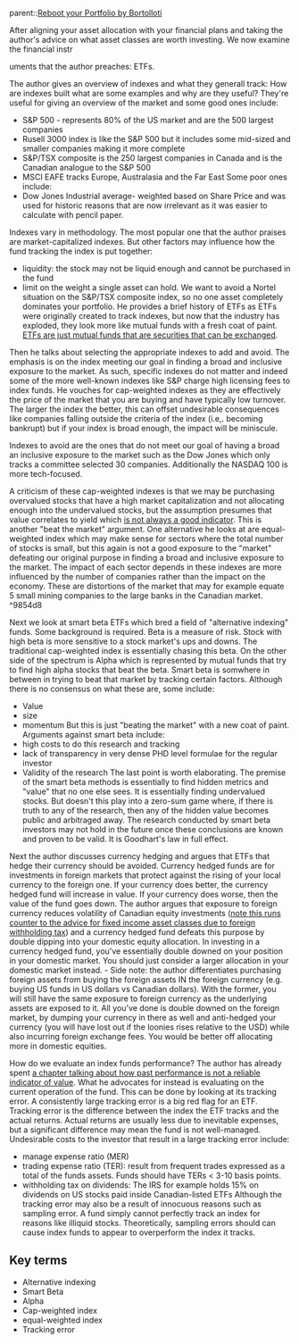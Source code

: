 parent::[Reboot your Portfolio by Bortolloti](Reboot%20your%20Portfolio%20by%20Bortolloti.md)

After aligning your asset allocation with your financial plans and taking the author's advice on what asset classes are worth investing. We now examine the financial instr

uments that the author preaches: ETFs.

The author gives an overview of indexes and what they generall track: How are indexes built what are some examples and why are they useful? They're useful for giving an overview of the market and some good ones include:
- S&P 500 - represents 80% of the US market and are the 500 largest companies
- Rusell 3000 index is like the S&P 500 but it includes some mid-sized and smaller companies making it more complete
- S&P/TSX composite is the 250 largest companies in Canada and is the Canadian analogue to the S&P 500
- MSCI EAFE tracks Europe, Australasia and the Far East
Some poor ones include:
- Dow Jones Industrial average- weighted based on Share Price and was used for historic reasons that are now irrelevant as it was easier to calculate with pencil paper.

Indexes vary in methodology. The most popular one that the author praises are market-capitalized indexes. But other factors may influence how the fund tracking the index is put together:
- liquidity: the stock may not be liquid enough and cannot be purchased in the fund
- limit on the weight a single asset can hold. We want to avoid a Nortel situation on the S&P/TSX composite index, so no one asset completely dominates your portfolio.
He provides a brief history of ETFs as ETFs were originally created to track indexes, but now that the industry has exploded, they look more like mutual funds with a fresh coat of paint. [ETFs are just mutual funds that are securities that can be exchanged](Mutual%20Funds%20vs%20ETFs%20vs%20Index%20funds.md#^356bfc). 

Then he talks about selecting the appropriate indexes to add and avoid. The emphasis is on the index meeting our goal in finding a broad and inclusive exposure to the market. As such, specific indexes do not matter and indeed some of the more well-known indexes like S&P charge high licensing fees to index funds. He vouches for cap-weighted indexes as they are effectively the price of the market that you are buying and have typically low turnover. The larger the index the better, this can offset undesirable consequences like companies falling outside the criteria of the index (i.e,. becoming bankrupt) but if your index is broad enough, the impact will be miniscule.

Indexes to avoid are the ones that do not meet our goal of having a broad an inclusive exposure to the market such as the Dow Jones which only tracks a committee selected 30 companies.  Additionally the NASDAQ 100 is more tech-focused.

A criticism of these cap-weighted indexes is that we may be purchasing overvalued stocks that have a high market capitalization and not allocating enough into the undervalued stocks, but the assumption presumes that value correlates to yield which [is not always a good indicator](Bortolloti%20Reboot%20Your%20Portfolio%20step1%20-%20evaluating%20the%20alternatives%20to%20passive%20ETF%20investing.md#^19088a). This is another "beat the market" argument. One alternative he looks at are equal-weighted index which may make sense for sectors where the total number of stocks is small, but this again is not a good exposure to the "market" defeating our original purpose in finding a broad and inclusive exposure to the market. The impact of each sector depends in these indexes are more influenced by the number of companies rather than the impact on the economy. These are distortions of the market that may for example equate 5 small mining companies to the large banks in the Canadian market. ^9854d8

Next we look at  smart beta ETFs which bred a field of "alternative indexing" funds. Some background is required. Beta is a measure of risk. Stock with high beta is more sensitive to a stock market's ups and downs. The traditional cap-weighted index is essentially chasing this beta. On the other side of the spectrum is Alpha which is represented by mutual funds that try to find high alpha stocks that beat the beta. Smart beta is somwhere in between in trying to beat that market by tracking certain factors. Although there is no consensus on what these are, some include:
- Value
- size
- momentum
But this is just "beating the market" with a new coat of paint. Arguments against smart beta include:
- high costs to do this research and tracking
- lack of transparency in very dense PHD level formulae for the regular investor
- Validity of the research
The last point is worth elaborating. The premise of the smart beta methods is essentially to find hidden metrics and "value" that no one else sees. It is essentially finding undervalued stocks. But doesn't this play into a zero-sum game where, if there is truth to any of the research, then any of the hidden value becomes public and arbitraged away. The research conducted by smart beta investors may not hold in the future once these conclusions are known and proven to be valid. It is Goodhart's law in full effect.

Next the author discusses currency hedging and argues that ETFs that hedge their currency should be avoided. Currency hedged funds are for investments in foreign markets that protect against the rising of your local currency to the foreign one. If your currency does better, the currency hedged fund will increase in value. If your currency does worse, then the value of the fund goes down. The author argues that exposure to foreign currency reduces volatility of Canadian equity investments ([note this runs counter to the advice for fixed income asset classes due to foreign withholding tax](Bortolloti%20Reboot%20Your%20Portfolio%20Step%204b%20What%20Fixed%20income%20assets%20to%20add%20to%20your%20portfolio.md#^d06605)) and a currency hedged fund defeats this purpose by double dipping into your domestic equity allocation. In investing in a currency hedged fund, you've essentially double downed on your position in your domestic market. You should just consider a larger allocation in your domestic market instead. 
	- Side note: the author differentiates purchasing foreign assets from buying the foreign assets IN the foreign currency (e.g. buying US funds in US dollars vs Canadian dollars). With the former, you will still have the same exposure to foreign currency as the underlying assets are exposed to it. All you've done is double downed on the foreign market, by dumping your currency in there as well and anti-hedged your currency (you will have lost out if the loonies rises relative to the USD) while also incurring foreign exchange fees. You would be better off allocating more in domestic equities. 

How do we evaluate an index funds performance? The author has already spent [a chapter talking about how past performance is not a reliable indicator of value](Bortolloti%20Reboot%20Your%20Portfolio%20step1%20-%20evaluating%20the%20alternatives%20to%20passive%20ETF%20investing.md#^48acec). What he advocates for instead is evaluating on the current operation of the fund. This can be done by looking at its tracking error. A consistently large tracking error is a big red flag for an ETF. Tracking error is the difference between the index the ETF tracks and the actual returns. Actual returns are usually less due to inevitable expenses, but a significant difference may mean the fund is not well-managed. Undesirable costs to the investor that result in a large tracking error include:
- manage expense ratio (MER)
- trading expense ratio (TER): result from frequent trades expressed as a total of the funds assets. Funds should have TERs < 3-10 basis points.
- withholding tax on dividends: The IRS for example holds 15% on dividends on US stocks paid inside Canadian-listed ETFs
Although the tracking error may also be a result of innocuous reasons such as sampling error. A fund simply cannot perfectly track an index for reasons like illiquid stocks. Theoretically, sampling errors should can cause index funds to appear to overperform the index it tracks.


## Key terms
- Alternative indexing
- Smart Beta
- Alpha
- Cap-weighted index
- equal-weighted index
- Tracking error